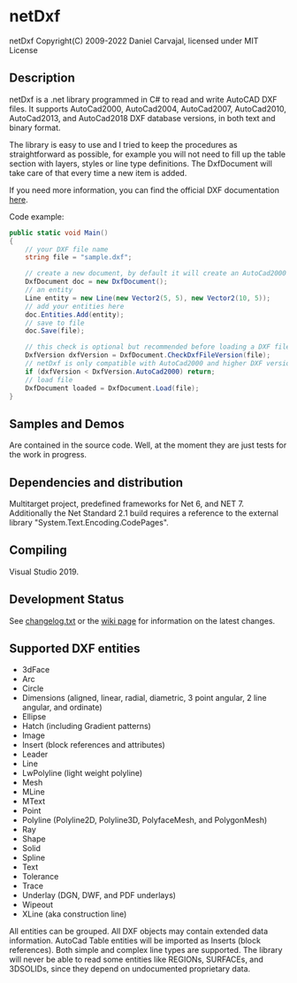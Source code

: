 # netDxf
netDxf Copyright(C) 2009-2022 Daniel Carvajal, licensed under MIT License
## Description
netDxf is a .net library programmed in C# to read and write AutoCAD DXF files. It supports AutoCad2000, AutoCad2004, AutoCad2007, AutoCad2010,  AutoCad2013, and AutoCad2018 DXF database versions, in both text and binary format.

The library is easy to use and I tried to keep the procedures as straightforward as possible, for example you will not need to fill up the table section with layers, styles or line type definitions. The DxfDocument will take care of that every time a new item is added.

If you need more information, you can find the official DXF documentation [here](https://help.autodesk.com/view/OARX/2021/ENU/?guid=GUID-235B22E0-A567-4CF6-92D3-38A2306D73F3).

Code example:

```c#
public static void Main()
{
	// your DXF file name
	string file = "sample.dxf";

	// create a new document, by default it will create an AutoCad2000 DXF version
	DxfDocument doc = new DxfDocument();
	// an entity
	Line entity = new Line(new Vector2(5, 5), new Vector2(10, 5));
	// add your entities here
	doc.Entities.Add(entity);
	// save to file
	doc.Save(file);

	// this check is optional but recommended before loading a DXF file
	DxfVersion dxfVersion = DxfDocument.CheckDxfFileVersion(file);
	// netDxf is only compatible with AutoCad2000 and higher DXF versions
	if (dxfVersion < DxfVersion.AutoCad2000) return;
	// load file
	DxfDocument loaded = DxfDocument.Load(file);
}
```

## Samples and Demos 
Are contained in the source code.
Well, at the moment they are just tests for the work in progress.
## Dependencies and distribution 
Multitarget project, predefined frameworks for Net 6, and NET 7.
Additionally the Net Standard 2.1 build requires a reference to the external library "System.Text.Encoding.CodePages".
## Compiling
Visual Studio 2019.
## Development Status 
See [changelog.txt](https://github.com/haplokuon/netDxf/blob/master/doc/Changelog.txt) or the [wiki page](https://github.com/haplokuon/netDxf/wiki) for information on the latest changes.
## Supported DXF entities
* 3dFace
* Arc
* Circle
* Dimensions (aligned, linear, radial, diametric, 3 point angular, 2 line angular, and ordinate)
* Ellipse
* Hatch (including Gradient patterns)
* Image
* Insert (block references and attributes)
* Leader
* Line
* LwPolyline (light weight polyline)
* Mesh
* MLine
* MText
* Point
* Polyline (Polyline2D, Polyline3D, PolyfaceMesh, and PolygonMesh)
* Ray
* Shape
* Solid
* Spline
* Text
* Tolerance
* Trace
* Underlay (DGN, DWF, and PDF underlays)
* Wipeout
* XLine (aka construction line)

All entities can be grouped.
All DXF objects may contain extended data information. 
AutoCad Table entities will be imported as Inserts (block references).
Both simple and complex line types are supported.
The library will never be able to read some entities like REGIONs, SURFACEs, and 3DSOLIDs, since they depend on undocumented proprietary data.
